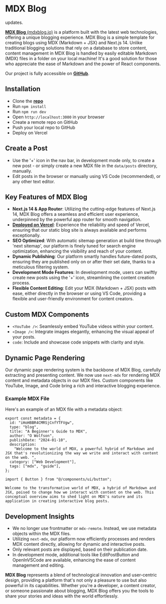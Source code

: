 # MDX Blog

updates.

[**MDX Blog** (mdxblog.io)](https://mdxblog.io) is a platform built with the latest web technologies, offering a unique blogging experience. MDX Blog is a simple template for creating blogs using MDX (Markdown + JSX) and Next.js 14. Unlike traditional blogging solutions that rely on a database to store content, content management in MDX Blog is handled by easily editable Markdown (MDX) files in a folder on your local machine! It's a good solution for those who appreciate the ease of Markdown and the power of React components.

Our project is fully accessible on **[GitHub](https://github.com/owolfdev/mdx-blog)**.

## Installation

- Clone the [**repo**](https://github.com/owolfdev/mdx-blog)
- Run `npm install`
- Run `npm run dev`
- Open `http://localhost:3000` in your browser
- Create a remote repo on GitHub
- Push your local repo to GitHub
- Deploy on Vercel

## Create a Post

- Use the '+' icon in the nav bar, in development mode only, to create a new post - or simply create a new MDX file in the `data/posts` directory, manually.
- Edit posts in the browser or manually using VS Code (recommended), or any other text editor.

## Key Features of MDX Blog

- **Next.js 14 & App Router**: Utilizing the cutting-edge features of Next.js 14, MDX Blog offers a seamless and efficient user experience, underpinned by the powerful app router for smooth navigation.
- [**Deployed on Vercel**](https://vercel.com): Experience the reliability and speed of Vercel, ensuring that our static blog site is always available and performs exceptionally.
- **SEO Optimized**: With automatic sitemap generation at build time through 'next sitemap', our platform is finely tuned for search engine optimization, enhancing the visibility and reach of your content.
- **Dynamic Publishing**: Our platform smartly handles future-dated posts, ensuring they are published only on or after their set date, thanks to a meticulous filtering system.
- **Development Mode Features**: In development mode, users can swiftly create new posts using the '+' icon, streamlining the content creation process.
- **Flexible Content Editing**: Edit your MDX (Markdown + JSX) posts with ease, either directly in the browser or using VS Code, providing a flexible and user-friendly environment for content creators.

## Custom MDX Components

- `<YouTube />`: Seamlessly embed YouTube videos within your content.
- `<Image />`: Integrate images elegantly, enhancing the visual appeal of your posts.
- `code`: Include and showcase code snippets with clarity and style.

## Dynamic Page Rendering

Our dynamic page rendering system is the backbone of MDX Blog, carefully extracting and presenting content. We now use `next-mdx` for rendering MDX content and metadata objects in our MDX files. Custom components like YouTube, Image, and Code bring a rich and interactive blogging experience.

### Example MDX File

Here's an example of an MDX file with a metadata object:

```mdx
export const metadata = {
  id: "iHoHBBR4CMRSjCnfYTFVgw",
  type: "blog",
  title: "A Beginner's Guide to MDX",
  author: "O Wolfson",
  publishDate: "2024-01-10",
  description:
    "Welcome to the world of MDX, a powerful hybrid of Markdown and JSX that's revolutionizing the way we write and interact with content on the web. ",
  category: ["Web Development"],
  tags: ["mdx", "guide"],
};

import { Button } from "@/components/ui/button";

Welcome to the transformative world of MDX, a hybrid of Markdown and JSX, poised to change how we interact with content on the web. This conceptual overview aims to shed light on MDX's nature and its application in creating interactive blog posts.
```

## Development Insights

- We no longer use frontmatter or `mdx-remote`. Instead, we use metadata objects within the MDX files.
- Utilizing `next-mdx`, our platform now efficiently processes and renders MDX content directly, allowing for dynamic and interactive posts.
- Only relevant posts are displayed, based on their publication date.
- In development mode, additional tools like EditPostButton and OpenInVSCode are available, enhancing the ease of content management and editing.

**MDX Blog** represents a blend of technological innovation and user-centric design, providing a platform that's not only a pleasure to use but also powerful in its capabilities. Whether you're a developer, a content creator, or someone passionate about blogging, MDX Blog offers you the tools to share your stories and ideas with the world effortlessly.
